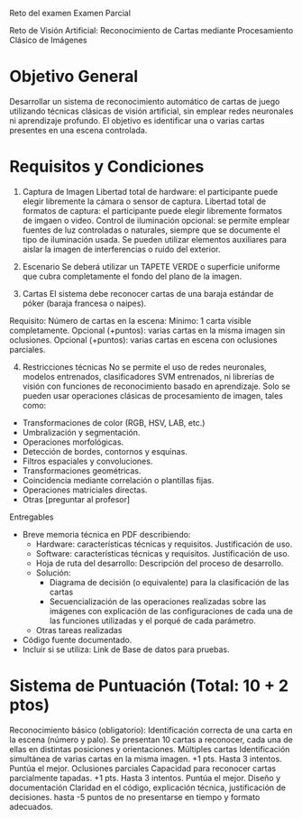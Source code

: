 Reto del examen Examen Parcial


Reto de Visión Artificial: Reconocimiento de Cartas mediante Procesamiento Clásico de Imágenes


# Objetivo General
Desarrollar un sistema de reconocimiento automático de cartas de juego utilizando técnicas clásicas de visión artificial, sin emplear redes neuronales ni aprendizaje profundo. 
El objetivo es identificar una o varias cartas presentes en una escena controlada.

# Requisitos y Condiciones
1. Captura de Imagen
Libertad total de hardware: el participante puede elegir libremente la cámara o sensor de captura.
Libertad total de formatos de captura: el participante puede elegir libremente formatos de imgaen o video.
Control de iluminación opcional: se permite emplear fuentes de luz controladas o naturales, siempre que se documente el tipo de iluminación usada.
Se pueden utilizar elementos auxiliares para aislar la imagen de interferencias o ruido del exterior.

3. Escenario
Se deberá utilizar un TAPETE VERDE o superficie uniforme que cubra completamente el fondo del plano de la imagen.

4. Cartas
El sistema debe reconocer cartas de una baraja estándar de póker (baraja francesa o naipes).

Requisito: Número de cartas en la escena:
Mínimo: 1 carta visible completamente.
Opcional (+puntos): varias cartas en la misma imagen sin oclusiones.
Opcional (+puntos): varias cartas en escena con oclusiones parciales.

4. Restricciones técnicas
No se permite el uso de redes neuronales, modelos entrenados, clasificadores SVM entrenados, ni librerías de visión con funciones de reconocimiento basado en aprendizaje.
Solo se pueden usar operaciones clásicas de procesamiento de imagen, tales como:
- Transformaciones de color (RGB, HSV, LAB, etc.)
- Umbralización y segmentación.
- Operaciones morfológicas.
- Detección de bordes, contornos y esquinas.
- Filtros espaciales y convoluciones.
- Transformaciones geométricas.
- Coincidencia mediante correlación o plantillas fijas.
- Operaciones matriciales directas.
- Otras [preguntar al profesor]

Entregables
- Breve memoria técnica en PDF describiendo:
    - Hardware: características técnicas y requisitos. Justificación de uso.
    - Software: características técnicas y requisitos. Justificación de uso.
    - Hoja de ruta del desarrollo: Descripción del proceso de desarrollo.
    - Solución:
      - Diagrama de decisión (o equivalente) para la clasificación de las cartas
      - Secuencialización de las operaciones realizadas sobre las imágenes con explicación de las configuraciones de cada una de las funciones utilizadas y el porqué de cada parámetro.
    - Otras tareas realizadas
- Código fuente documentado.
- Incluir si se utiliza: Link de Base de datos para pruebas.


# Sistema de Puntuación (Total: 10 + 2 ptos)
Reconocimiento básico (obligatorio): Identificación correcta de una carta en la escena (número y palo).	Se presentan 10 cartas a reconocer, cada una de ellas en distintas posiciones y orientaciones. 
Múltiples cartas	Identificación simultánea de varias cartas en la misma imagen.	+1 pts. Hasta 3 intentos. Puntúa el mejor.
Oclusiones parciales	Capacidad para reconocer cartas parcialmente tapadas.	+1 pts. Hasta 3 intentos. Puntúa el mejor.
Diseño y documentación	Claridad en el código, explicación técnica, justificación de decisiones. hasta -5 puntos de no presentarse en tiempo y formato adecuados.
